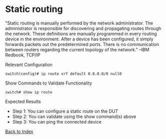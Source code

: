 # Static routing

"Static routing is manually performed by the network administrator. The administrator is responsible for discovering and propagating routes through the network. These definitions are manually programmed in every routing device in the environment. After a device has been configured, it simply forwards packets out the predetermined ports. There is no communication between routers regarding the current topology of the network." –IBM Redbook, TCP/IP

Relevant Configuration

```
switch(config)# ip route vrf default 0.0.0.0/0 null0
```

Show Commands to Validate Functionality

```
switch# show ip route
```

Expected Results

* Step 1: You can configure a static route on the DUT
* Step 2: You can validate using the show command(s) above
* Step 3: You can ping the connected device

[Back to Index](../index.md)